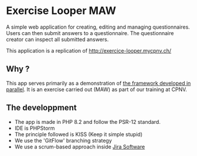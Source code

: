 # Exercise Looper MAW
A simple web application for creating, editing and managing questionnaires. Users can then submit answers to a questionnaire. The questionnaire creator can inspect all submitted answers.

This application is a replication of http://exercice-looper.mycpnv.ch/
## Why ? 
This app serves primarily as a demonstration of [the framework developed in parallel](https://github.com/CPNV-ES/oopers-maw-framework). It is an exercise carried out (MAW) as part of our training at CPNV.
## The developpment
- The app is made in PHP 8.2 and follow the PSR-12 standard.
- IDE is PHPStorm
- The principle followed is KISS (Keep it simple stupid)
- We use the 'GitFlow' branching strategy
- We use a scrum-based approach inside [Jira Software](https://ejcpnvprojects.atlassian.net/jira/software/projects/MAW1/boards/2/backlog)
